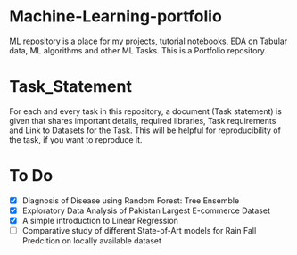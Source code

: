# Machine-Learning-portfolio
ML repository is a place for my projects, tutorial notebooks, EDA on Tabular data, ML algorithms and other ML Tasks. This is a Portfolio repository.

# Task_Statement
For each and every task in this repository, a document (Task statement) is given that shares important details, required libraries, Task requirements and Link to Datasets for the Task. This will be helpful for reproducibility of the task, if you want to reproduce it.

# To Do
- [x] Diagnosis of Disease using Random Forest: Tree Ensemble
- [x] Exploratory Data Analysis of Pakistan Largest E-commerce Dataset
- [x] A simple introduction to Linear Regression
- [ ] Comparative study of different State-of-Art models for Rain Fall Predcition on locally available dataset
